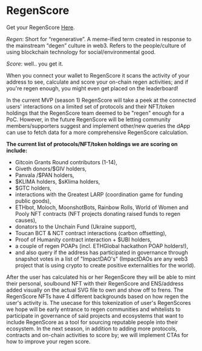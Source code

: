 # RegenScore

Get your RegenScore [Here](https://regenscore.vercel.app).

_Regen_: Short for “regenerative”. A meme-ified term created in response to the mainstream “degen” culture in web3. Refers to the people/culture of using blockchain technology for social/environmental good. 

_Score_: well.. you get it. 

When you connect your wallet to RegenScore it scans the activity of your address to see, calculate and score your on-chain regen activities; and if you're regen enough, you might even get placed on the leaderboard! 

In the current MVP (season 1) RegenScore will take a peek at the connected users' interactions on a limited set of protocols and their NFT/token holdings that the RegenScore team deemed to be "regen" enough for a PoC. However, in the future RegenScore will be letting community members/supporters suggest and implement other/new queries the dApp can use to fetch data for a more comprehensive RegenScore calculation. 

**The current list of protocols/NFT/token holdings we are scoring on include:** 
- Gitcoin Grants Round contributors (1-14), 
- Giveth donors/$GIV holders, 
- Panvala /$PAN holders, 
- $KLIMA holders, $sKlima holders, 
- $GTC holders, 
- interactions with the Greatest LARP (coordination game for funding public goods), 
- ETHbot, Moloch, MoonshotBots, Rainbow Rolls, World of Women and Pooly NFT contracts (NFT projects donating raised funds to regen causes), 
- donators to the Unchain Fund (Ukraine support), 
- Toucan BCT & NCT contract interactions (carbon offsetting), 
- Proof of Humanity contract interaction + $UBI holders, 
- a couple of regen POAPs (incl. ETHGlobal hackathon POAP holders!), 
- and also query if the address has participated in governance through snapshot votes in a list of "ImpactDAO's" (ImpactDAOs are any web3 project that is using crypto to create positive externalities for the world). 

After the user has calculated his or her RegenScore they will be able to mint their personal, soulbound NFT with their RegenScore and ENS/address added visually on the actual SVG file to own and show off to frens. The RegenScore NFTs have 4 different backgrounds based on how regen the user's activity is. The usecase for this tokenization of user's RegenScores we hope will be early entrance to regen communities and whitelists to participate in governance of said projects and ecosystems that want to include RegenScore as a tool for sourcing reputable people into their ecosystem. In the next season, in addition to adding more protocols, contracts and on-chain activities to score by; we will implement CTAs for how to improve your regen score.
